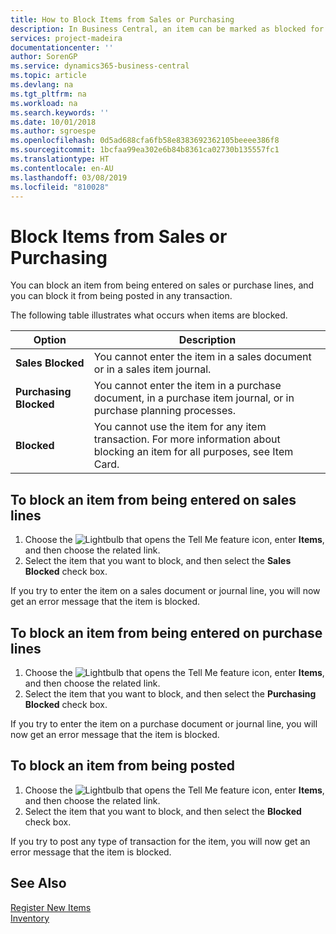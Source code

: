 ```yaml
---
title: How to Block Items from Sales or Purchasing
description: In Business Central, an item can be marked as blocked for sales, blocked for purchase, or blocked for all purposes.
services: project-madeira
documentationcenter: ''
author: SorenGP
ms.service: dynamics365-business-central
ms.topic: article
ms.devlang: na
ms.tgt_pltfrm: na
ms.workload: na
ms.search.keywords: ''
ms.date: 10/01/2018
ms.author: sgroespe
ms.openlocfilehash: 0d5ad688cfa6fb58e8383692362105beeee386f8
ms.sourcegitcommit: 1bcfaa99ea302e6b84b8361ca02730b135557fc1
ms.translationtype: HT
ms.contentlocale: en-AU
ms.lasthandoff: 03/08/2019
ms.locfileid: "810028"
---
```

# <a name="block-items-from-sales-or-purchasing"></a>Block Items from Sales or Purchasing
You can block an item from being entered on sales or purchase lines, and you can block it from being posted in any transaction.  

The following table illustrates what occurs when items are blocked.  

|Option|Description|  
|--------------------|------------|  
|**Sales Blocked**|You cannot enter the item in a sales document or in a sales item journal.|  
|**Purchasing Blocked**|You cannot enter the item in a purchase document, in a purchase item journal, or in purchase planning processes.|  
|**Blocked**|You cannot use the item for any item transaction. For more information about blocking an item for all purposes, see Item Card.|  

## <a name="to-block-an-item-from-being-entered-on-sales-lines"></a>To block an item from being entered on sales lines  

1.  Choose the ![Lightbulb that opens the Tell Me feature](media/ui-search/search_small.png "Tell me what you want to do") icon, enter **Items**, and then choose the related link.  
2.  Select the item that you want to block, and then select the **Sales Blocked** check box.  

If you try to enter the item on a sales document or journal line, you will now get an error message that the item is blocked.

## <a name="to-block-an-item-from-being-entered-on-purchase-lines"></a>To block an item from being entered on purchase lines  

1.  Choose the ![Lightbulb that opens the Tell Me feature](media/ui-search/search_small.png "Tell me what you want to do") icon, enter **Items**, and then choose the related link.  
2.  Select the item that you want to block, and then select the **Purchasing Blocked** check box.  

If you try to enter the item on a purchase document or journal line, you will now get an error message that the item is blocked.

## <a name="to-block-an-item-from-being-posted"></a>To block an item from being posted
1. Choose the ![Lightbulb that opens the Tell Me feature](media/ui-search/search_small.png "Tell me what you want to do") icon, enter **Items**, and then choose the related link.
2. Select the item that you want to block, and then select the **Blocked** check box.

If you try to post any type of transaction for the item, you will now get an error message that the item is blocked.

## <a name="see-also"></a>See Also  
[Register New Items](inventory-how-register-new-items.md)  
[Inventory](inventory-manage-inventory.md)  
